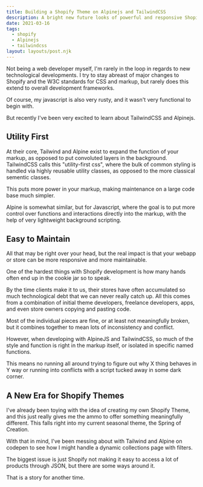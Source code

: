 ```yaml
---
title: Building a Shopify Theme on Alpinejs and TailwindCSS
description: A bright new future looks of powerful and responsive Shopify stores. It will just take some learning to get working.
date: 2021-03-16
tags:
  - shopify
  - Alpinejs
  - tailwindcss
layout: layouts/post.njk
---
```

Not being a web developer myself, I'm rarely in the loop in regards to new technological developments. I try to stay abreast of major changes to Shopify and the W3C standards for CSS and markup, but rarely does this extend to overall development frameworks.

Of course, my javascript is also very rusty, and it wasn't very functional to begin with.

But recently I've been very excited to learn about TailwindCSS and Alpinejs.

## Utility First
At their core, Tailwind and Alpine exist to expand the function of your markup, as opposed to put convoluted layers in the background. TailwindCSS calls this "utility-first css", where the bulk of common styling is handled via highly reusable utility classes, as opposed to the more classical sementic classes.

This puts more power in your markup, making maintenance on a large code base much simpler.

Alpine is somewhat similar, but for Javascript, where the goal is to put more control over functions and interactions directly into the markup, with the help of very lightweight background scripting.

## Easy to Maintain
All that may be right over your head, but the real impact is that your webapp or store can be more responsive and more maintainable.

One of the hardest things with Shopify development is how many hands often end up in the cookie jar so to speak.

By the time clients make it to us, their stores have often accumulated so much technological debt that we can never really catch up. All this comes from a combination of initial theme developers, freelance developers, apps, and even store owners copying and pasting code.

Most of the individual pieces are fine, or at least not meaningfully broken, but it combines together to mean lots of inconsistency and conflict.

However, when developing with AlpineJS and TailwindCSS, so much of the style and function is right in the markup itself, or isolated in specific named functions.

This means no running all around trying to figure out why X thing behaves in Y way or running into conflicts with a script tucked away in some dark corner.

## A New Era for Shopify Themes
I've already been toying with the idea of creating my own Shopify Theme, and this just really gives me the ammo to offer something meaningfully different. This falls right into my current seasonal theme, the Spring of Creation.

With that in mind, I've been messing about with Tailwind and Alpine on codepen to see how I might handle a dynamic collections page with filters.

The biggest issue is just Shopify not making it easy to access a lot of products through JSON, but there are some ways around it.

That is a story for another time.
